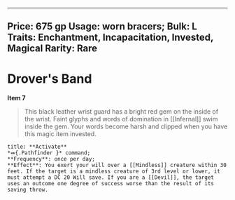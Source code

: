 
---
Price: 675 gp
Usage: worn bracers;
Bulk: L
Traits: Enchantment, Incapacitation, Invested, Magical
Rarity: Rare
---

# Drover's Band

**Item 7**

> This black leather wrist guard has a bright red gem on the inside of the wrist. Faint glyphs and words of domination in [[Infernal]] swim inside the gem. Your words become harsh and clipped when you have this magic item invested.

```ad-embed-ability
title: **Activate**
*⬽{.Pathfinder }* command; 
**Frequency**: once per day;
**Effect**: You exert your will over a [[Mindless]] creature within 30 feet. If the target is a mindless creature of 3rd level or lower, it must attempt a DC 20 Will save. If you are a [[Devil]], the target uses an outcome one degree of success worse than the result of its saving throw.

```
